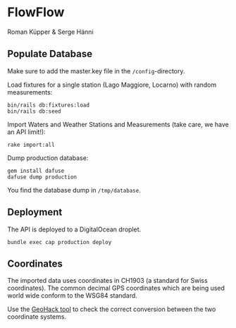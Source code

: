 # FlowFlow

Roman Küpper & Serge Hänni

## Populate Database

Make sure to add the master.key file in the `/config`-directory.

Load fixtures for a single station (Lago Maggiore, Locarno) with random measurements:

```
bin/rails db:fixtures:load
bin/rails db:seed
```

Import Waters and Weather Stations and Measurements (take care, we have an API limit!):

`rake import:all`

Dump production database:

```
gem install dafuse
dafuse dump production
```

You find the database dump in `/tmp/database`.

## Deployment

The API is deployed to a DigitalOcean droplet.

```
bundle exec cap production deploy
```

## Coordinates

The imported data uses coordinates in CH1903 (a standard for Swiss coordinates). The common decimal GPS coordinates which are being used world wide conform to the WSG84 standard.

Use the [GeoHack tool](https://tools.wmflabs.org/geohack/geohack.php?pagename=Schweizer_Landeskoordinaten&language=de&params=46.951081_N_7.438637_E_dim:1_region:CH-BE_type:landmark&title=Fundamentalpunkt+der+Schweizer+Landeskoordinaten) to check the correct conversion between the two coordinate systems.

